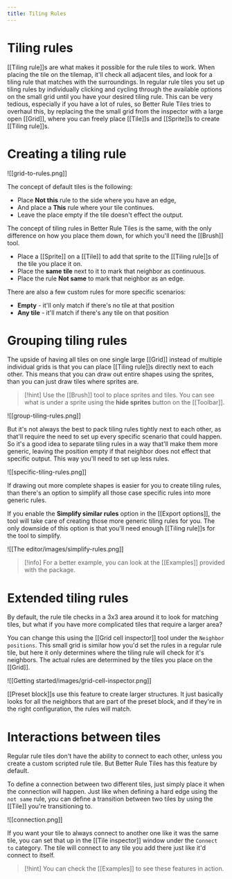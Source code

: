 ```yaml
---
title: Tiling Rules
---
```

# Tiling rules

[[Tiling rule]]s are what makes it possible for the rule tiles to work. When placing the tile on the tilemap, it'll check all adjacent tiles, and look for a tiling rule that matches with the surroundings. In regular rule tiles you set up tiling rules by individually clicking and cycling through the available options on the small grid until you have your desired tiling rule. This can be very tedious, especially if you have a lot of rules, so Better Rule Tiles tries to overhaul this, by replacing the the small grid from the inspector with a large open [[Grid]], where you can freely place [[Tile]]s and [[Sprite]]s to create [[Tiling rule]]s.

# Creating a tiling rule

![[grid-to-rules.png]]

The concept of default tiles is the following:
- Place **Not this** rule to the side where you have an edge,
- And place a **This** rule where your tile continues.
- Leave the place empty if the tile doesn't effect the output.

The concept of tiling rules in Better Rule Tiles is the same, with the only difference on how you place them down, for which you'll need the [[Brush]] tool.
- Place a [[Sprite]] on a [[Tile]] to add that sprite to the [[Tiling rule]]s of the tile you place it on.
- Place the **same tile** next to it to mark that neighbor as continuous.
- Place the rule **Not same** to mark that neighbor as an edge.

There are also a few custom rules for more specific scenarios:
- **Empty** - it'll only match if there's no tile at that position
- **Any tile** - it'll match if there's any tile on that position

# Grouping tiling rules

The upside of having all tiles on one single large [[Grid]] instead of multiple individual grids is that you can place [[Tiling rule]]s directly next to each other. This means that you can draw out entire shapes using the sprites, than you can just draw tiles where sprites are.

> [!hint]
> Use the [[Brush]] tool to place sprites and tiles. You can see what is under a sprite using the **hide sprites** button on the [[Toolbar]].

![[group-tiling-rules.png]]

But it's not always the best to pack tiling rules tightly next to each other, as that'll require the need to set up every specific scenario that could happen. So it's a good idea to separate tiling rules in a way that'll make them more generic, leaving the position empty if that neighbor does not effect that specific output. This way you'll need to set up less rules.

![[specific-tiling-rules.png]]

If drawing out more complete shapes is easier for you to create tiling rules, than there's an option to simplify all those case specific rules into more generic rules.

If you enable the **Simplify similar rules** option in the [[Export options]], the tool will take care of creating those more generic tiling rules for you. The only downside of this option is that you'll need enough [[Tiling rule]]s for the tool to simplify.

![[The editor/images/simplify-rules.png]]

> [!info]
> For a better example, you can look at the [[Examples]] provided with the package.

# Extended tiling rules

By default, the rule tile checks in a 3x3 area around it to look for matching tiles, but what if you have more complicated tiles that require a larger area?

You can change this using the [[Grid cell inspector]] tool under the `Neighbor positions`. This small grid is similar how you'd set the rules in a regular rule tile, but here it only determines where the tiling rule will check for it's neighbors. The actual rules are determined by the tiles you place on the [[Grid]].

![[Getting started/images/grid-cell-inspector.png]]

[[Preset block]]s use this feature to create larger structures. It just basically looks for all the neighbors that are part of the preset block, and if they're in the right configuration, the rules will match.

# Interactions between tiles

Regular rule tiles don't have the ability to connect to each other, unless you create a custom scripted rule tile. But Better Rule Tiles has this feature by default.

To define a connection between two different tiles, just simply place it when the connection will happen. Just like when defining a hard edge using the `not same` rule, you can define a transition between two tiles by using the [[Tile]] you're transitioning to.

![[connection.png]]

If you want your tile to always connect to another one like it was the same tile, you can set that up in the [[Tile inspector]] window under the `Connect to` category. The tile will connect to any tile you add there just like it'd connect to itself.

> [!hint]
> You can check the [[Examples]] to see these features in action.
